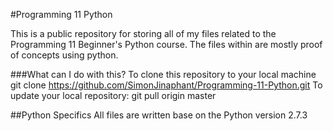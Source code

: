 #Programming 11 Python

This is a public repository for storing all of my files related to the Programming 11 Beginner's Python course.
The files within are mostly proof of concepts using python.

###What can I do with this?
To clone this repository to your local machine
	git clone https://github.com/SimonJinaphant/Programming-11-Python.git
To update your local repository:
	git pull origin master
	
##Python Specifics
All files are written base on the Python version 2.7.3